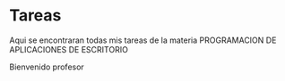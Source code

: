 # Tareas 

Aqui se encontraran todas mis tareas de la materia PROGRAMACION DE APLICACIONES DE ESCRITORIO

Bienvenido profesor 
